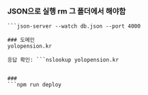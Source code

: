 
### JSON으로 실행 rm 그 폴더에서 해야함
```npm install -g json-server
```json-server --watch db.json --port 4000 

### 도메인
yolopension.kr

응답 확인: ```nslookup yolopension.kr


###
```npm run deploy